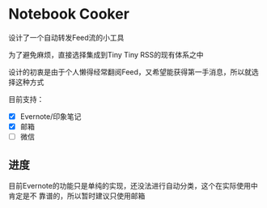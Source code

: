 # Notebook Cooker

设计了一个自动转发Feed流的小工具

为了避免麻烦，直接选择集成到Tiny Tiny RSS的现有体系之中

设计的初衷是由于个人懒得经常翻阅Feed，又希望能获得第一手消息，所以就选择这种方式

目前支持：

- [X] Evernote/印象笔记
- [X] 邮箱
- [ ] 微信

## 进度

目前Evernote的功能只是单纯的实现，还没法进行自动分类，这个在实际使用中肯定是不
靠谱的，所以暂时建议只使用邮箱